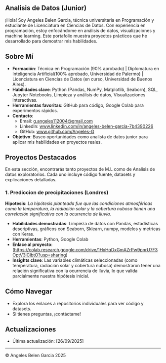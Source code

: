 
<link rel="stylesheet" href="assets/css/style.css">

## Analisis de Datos (Junior)
¡Hola! Soy Angeles Belen Garcia, técnica universitaria en Programación y estudiante de Licenciatura en Ciencias de Datos. Con experiencia en programación, estoy enfocándome en análisis de datos, visualizaciones y machine learning. Este portafolio muestra proyectos prácticos que he desarrollado para demostrar mis habilidades.

## Sobre Mí
- **Formación**: Técnica en Programación (90% aprobado) | Diplomatura en Inteligencia Artificial(100% aprobado, Universidad de Palermo) | Licenciatura en Ciencias de Datos (en curso, Universidad de Buenos Aires).
- **Habilidades clave**: Python (Pandas, NumPy, Matplotlib, Seaborn), SQL, Jupyter Notebooks, Limpieza y análisis de datos, Visualizaciones interactivas.
- **Herramientas favoritas**: GitHub para código, Google Colab para experimentos rápidos.
- **Contacto**: 
  - Email: g.angeles112004@gmail.com
  - LinkedIn: www.linkedin.com/in/angeles-belen-garcía-7b4390226
  - GitHub: www.github.com/Angeles-G
- **Objetivo**: Busco oportunidades como analista de datos junior para aplicar mis habilidades en proyectos reales.

## Proyectos Destacados
En esta sección, encontrarás tanto proyectos de M.L como de Analisis de datos exploratorios. Cada uno incluye código fuente, datasets y explicaciones detalladas. 

### 1. Prediccion de precipitaciones (Londres)

**Hipotesis:** *La hipótesis planteada fue que las condiciones atmosféricas como la temperatura, la radiación solar y la cobertura nubosa tienen una correlación significativa con la ocurrencia de lluvia.*
- **Habilidades demostradas**: Limpieza de datos con Pandas, estadísticas descriptivas, gráficos con Seaborn, Sklearn, numpy, modelos y metricas con Keras.
- **Herramientas**: Python, Google Colab
- **Enlace al proyecto**: (https://colab.research.google.com/drive/1HxHqDxGmAZrPw9pnrU7F3OptV3lClbtO?usp=sharing)
- **Insights clave**: Las variables climáticas seleccionadas (como temperatura, radiación solar y cobertura nubosa) demostraron tener una relación significativa con la ocurrencia de lluvia, lo que valida parcialmente nuestra hipótesis inicial.

## Cómo Navegar
- Explora los enlaces a repositorios individuales para ver código y datasets.
- Si tienes preguntas, ¡contáctame!

## Actualizaciones
- Última actualización: [26/09/2025]

---
© Angeles Belen Garcia 2025
